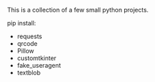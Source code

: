 This is a collection of a few small python projects.

pip install:
- requests
- qrcode
- Pillow
- customtkinter
- fake_useragent
- textblob